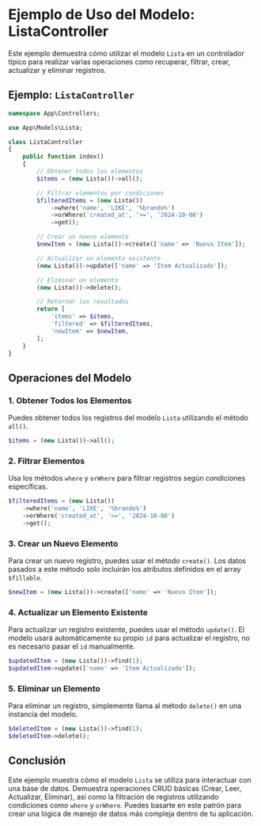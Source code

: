 
# Ejemplo de Uso del Modelo: ListaController

Este ejemplo demuestra cómo utilizar el modelo `Lista` en un controlador típico para realizar varias operaciones como recuperar, filtrar, crear, actualizar y eliminar registros.

## Ejemplo: `ListaController`

```php
namespace App\Controllers;

use App\Models\Lista;

class ListaController
{
    public function index()
    {
        // Obtener todos los elementos
        $items = (new Lista())->all();

        // Filtrar elementos por condiciones
        $filteredItems = (new Lista())
            ->where('name', 'LIKE', '%brando%')
            ->orWhere('created_at', '>=', '2024-10-08')
            ->get();

        // Crear un nuevo elemento
        $newItem = (new Lista())->create(['name' => 'Nuevo Item']);

        // Actualizar un elemento existente
        (new Lista())->update(['name' => 'Item Actualizado']);

        // Eliminar un elemento
        (new Lista())->delete();

        // Retornar los resultados
        return [
            'items' => $items,
            'filtered' => $filteredItems,
            'newItem' => $newItem,
        ];
    }
}
```

## Operaciones del Modelo

### 1. Obtener Todos los Elementos
Puedes obtener todos los registros del modelo `Lista` utilizando el método `all()`.

```php
$items = (new Lista())->all();
```

### 2. Filtrar Elementos
Usa los métodos `where` y `orWhere` para filtrar registros según condiciones específicas.

```php
$filteredItems = (new Lista())
    ->where('name', 'LIKE', '%brando%')
    ->orWhere('created_at', '>=', '2024-10-08')
    ->get();
```

### 3. Crear un Nuevo Elemento
Para crear un nuevo registro, puedes usar el método `create()`. Los datos pasados a este método solo incluirán los atributos definidos en el array `$fillable`.

```php
$newItem = (new Lista())->create(['name' => 'Nuevo Item']);
```

### 4. Actualizar un Elemento Existente
Para actualizar un registro existente, puedes usar el método `update()`. El modelo usará automáticamente su propio `id` para actualizar el registro, no es necesario pasar el `id` manualmente.

```php
$updatedItem = (new Lista())->find(1);
$updatedItem->update(['name' => 'Item Actualizado']);
```

### 5. Eliminar un Elemento
Para eliminar un registro, simplemente llama al método `delete()` en una instancia del modelo.

```php
$deletedItem = (new Lista())->find(1);
$deletedItem->delete();
```

## Conclusión
Este ejemplo muestra cómo el modelo `Lista` se utiliza para interactuar con una base de datos. Demuestra operaciones CRUD básicas (Crear, Leer, Actualizar, Eliminar), así como la filtración de registros utilizando condiciones como `where` y `orWhere`. Puedes basarte en este patrón para crear una lógica de manejo de datos más compleja dentro de tu aplicación.
